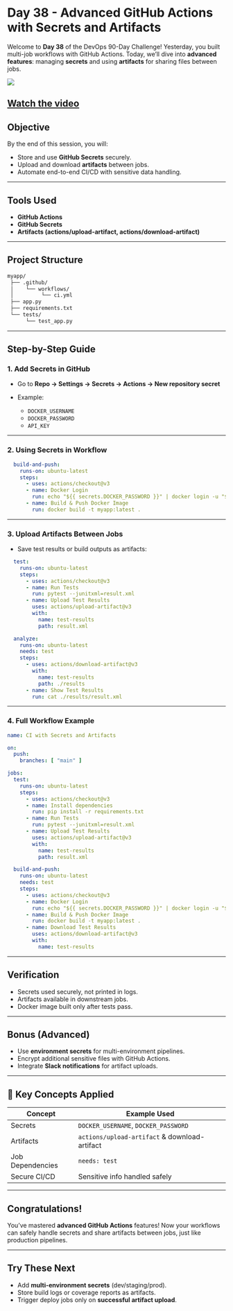 ﻿# Day 38 - Advanced GitHub Actions with Secrets and Artifacts
Welcome to **Day 38** of the DevOps 90-Day Challenge!
Yesterday, you built multi-job workflows with GitHub Actions.
Today, we’ll dive into **advanced features**: managing **secrets** and using **artifacts** for sharing files between jobs.

[![](https://img.youtube.com/vi/L3tYdqmvQw0/0.jpg)](https://www.youtube.com/watch?v=L3tYdqmvQw0)

[Watch the video](https://www.youtube.com/watch?v=L3tYdqmvQw0)
---

## Objective

By the end of this session, you will:

* Store and use **GitHub Secrets** securely.
* Upload and download **artifacts** between jobs.
* Automate end-to-end CI/CD with sensitive data handling.

---

## Tools Used

* **GitHub Actions**
* **GitHub Secrets**
* **Artifacts (actions/upload-artifact, actions/download-artifact)**

---

## Project Structure

```bash
myapp/
 ├── .github/
 │    └── workflows/
 │         └── ci.yml
 ├── app.py
 ├── requirements.txt
 └── tests/
      └── test_app.py
```

---

## Step-by-Step Guide

### 1. Add Secrets in GitHub

* Go to **Repo → Settings → Secrets → Actions → New repository secret**
* Example:

  * `DOCKER_USERNAME`
  * `DOCKER_PASSWORD`
  * `API_KEY`

---

### 2. Using Secrets in Workflow

```yaml
  build-and-push:
    runs-on: ubuntu-latest
    steps:
      - uses: actions/checkout@v3
      - name: Docker Login
        run: echo "${{ secrets.DOCKER_PASSWORD }}" | docker login -u "${{ secrets.DOCKER_USERNAME }}" --password-stdin
      - name: Build & Push Docker Image
        run: docker build -t myapp:latest .
```

---

### 3. Upload Artifacts Between Jobs

* Save test results or build outputs as artifacts:

```yaml
  test:
    runs-on: ubuntu-latest
    steps:
      - uses: actions/checkout@v3
      - name: Run Tests
        run: pytest --junitxml=result.xml
      - name: Upload Test Results
        uses: actions/upload-artifact@v3
        with:
          name: test-results
          path: result.xml

  analyze:
    runs-on: ubuntu-latest
    needs: test
    steps:
      - uses: actions/download-artifact@v3
        with:
          name: test-results
          path: ./results
      - name: Show Test Results
        run: cat ./results/result.xml
```

---

### 4. Full Workflow Example

```yaml
name: CI with Secrets and Artifacts

on:
  push:
    branches: [ "main" ]

jobs:
  test:
    runs-on: ubuntu-latest
    steps:
      - uses: actions/checkout@v3
      - name: Install dependencies
        run: pip install -r requirements.txt
      - name: Run Tests
        run: pytest --junitxml=result.xml
      - name: Upload Test Results
        uses: actions/upload-artifact@v3
        with:
          name: test-results
          path: result.xml

  build-and-push:
    runs-on: ubuntu-latest
    needs: test
    steps:
      - uses: actions/checkout@v3
      - name: Docker Login
        run: echo "${{ secrets.DOCKER_PASSWORD }}" | docker login -u "${{ secrets.DOCKER_USERNAME }}" --password-stdin
      - name: Build & Push Docker Image
        run: docker build -t myapp:latest .
      - name: Download Test Results
        uses: actions/download-artifact@v3
        with:
          name: test-results
```

---

## Verification

* Secrets used securely, not printed in logs.
* Artifacts available in downstream jobs.
* Docker image built only after tests pass.

---

## Bonus (Advanced)

* Use **environment secrets** for multi-environment pipelines.
* Encrypt additional sensitive files with GitHub Actions.
* Integrate **Slack notifications** for artifact uploads.

---

## 🧠 Key Concepts Applied

| Concept          | Example Used                                  |
| ---------------- | --------------------------------------------- |
| Secrets          | `DOCKER_USERNAME`, `DOCKER_PASSWORD`          |
| Artifacts        | `actions/upload-artifact` & download-artifact |
| Job Dependencies | `needs: test`                                 |
| Secure CI/CD     | Sensitive info handled safely                 |

---

## Congratulations!

You’ve mastered **advanced GitHub Actions** features!
Now your workflows can safely handle secrets and share artifacts between jobs, just like production pipelines.

---

## Try These Next

* Add **multi-environment secrets** (dev/staging/prod).
* Store build logs or coverage reports as artifacts.
* Trigger deploy jobs only on **successful artifact upload**.

